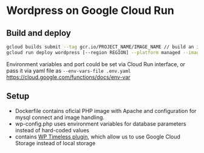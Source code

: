 # Wordpress on Google Cloud Run

## Build and deploy
```bash 
gcloud builds submit --tag gcr.io/PROJECT_NAME/IMAGE_NAME // build an image
gcloud run deploy wordpress [--region REGION] --platform managed --image gcr.io/PROJECT_NAME/IMAGE_NAME --set-env-vars DB_NAME=wordpress,DB_USER=root,DB_PASSWORD=mysecretpassword,DB_HOST=database_host --port 80 // deploy to Cloud run
```

Environment variables and port could be set via Cloud Run interface, or pass it via yaml file as `--env-vars-file .env.yaml` https://cloud.google.com/functions/docs/env-var

## Setup
- Dockerfile contains oficial PHP image with Apache and configuration for mysql connect and image handling.
- wp-config.php uses environment variables for database parameters instead of hard-coded values
- contains [WP Timeless plugin](https://wordpress.org/plugins/wp-stateless/), which allow us to use Google Cloud Storage instead of local storage

